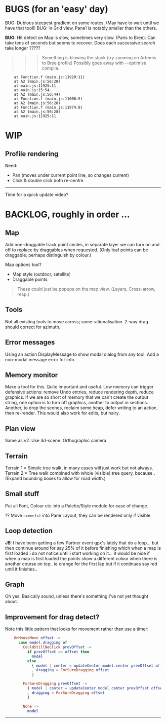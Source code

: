 
# BUGS (for an 'easy' day)

BUG: Dubious steepest gradient on some routes. (May have to wait until we have that tool!)
BUG: In Grid view, Pane1 is notably smaller than the others.

**BUG**: Hit detect on Map is slow, sometimes very slow. (Paris to Bree).
Can take tens of seconds but seems to recover.
Does each successive search take longer ?????

>>> Something is blowing the stack (try zooming on Artemis to Bree profile)
> Possibly goes away with --optimise compile.
``` main.js:11929 Uncaught RangeError: Maximum call stack size exceeded
    at Function.f (main.js:11929:11)
    at A2 (main.js:56:28)
    at main.js:11925:11
    at main.js:15:54
    at A2 (main.js:56:44)
    at Function.f (main.js:11000:5)
    at A2 (main.js:56:28)
    at Function.f (main.js:11974:8)
    at A2 (main.js:56:28)
    at main.js:11925:11
```

# WIP

## Profile rendering

Need:
* Pan (moves under current point line, so changes current)
* Click & double click both re-centre.

---

Time for a quick update video?

# BACKLOG, roughly in order ...

## Map

Add non-draggable track point circles, in separate layer we can turn on and off
to replace by draggables when requested.
(Only leaf points can be draggable; perhaps distinguish by colour.)

Map options tool? 
- Map style (outdoor, satellite)
- Draggable points
> These could just be popups on the map view. (Layers, Cross-arrow, resp.)

## Tools

Not all existing tools to move across; some rationalisation.
2-way drag should correct for azimuth.

## Error messages
Using an action DisplayMessage to show modal dialog from any tool. 
Add a non-modal message error for info.

## Memory monitor

Make a tool for this. Quite important and useful.
Low memory can trigger defensive actions: remove Undo entries, reduce rendering depth, reduce graphics.
If we are so short of memory that we can't create the output string, one option is to turn off graphics,
another to output in sections. Another, to drop the scenes, reclaim some heap, defer writing to an 
action, then re-render. This would also work for edits, but hairy.

## Plan view

Same as v2. Use 3d-scene. Orthographic camera.

## Terrain

Terrain 1 = Simple tree walk, in many cases will just work but not always.
Terrain 2 = Tree walk combined with whole (visible) tree query, because <track loops>.
(Expand bounding boxes to allow for road width.)

## Small stuff

Put all Font, Colour etc into a Palette/Style module for ease of change.

?? Move `scene(s)` into Pane Layout; they can be rendered only if visible.

## Loop detection

**JB**: I have been getting a few Partner event gpx's lately that do a loop... but then continue around for say 25% of it before finishing which when a map is first loaded i do not notice until i start working on it... it would be nice if when a map is first loaded the points show a different colour when there is another course on top.. ie orange for the first lap but if it continues say red until it finishes..

## Graph

Oh yes. Basically sound, unless there's something I've not yet thought about.

## Improvement for drag detect?

Note this little pattern that looks for movement rather than use a timer:
```elm
    OnMouseMove offset ->
      case model.dragging of
        CouldStillBeClick prevOffset ->
          if prevOffset == offset then
            model
          else
            { model | center = updateCenter model.center prevOffset offset
            , dragging = ForSureDragging offset
            }

        ForSureDragging prevOffset ->
          { model | center = updateCenter model.center prevOffset offset
          , dragging = ForSureDragging offset
          }

        None ->
          model
```

---

